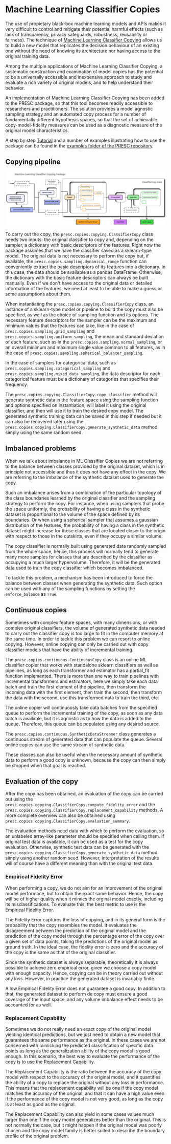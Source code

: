 # Machine Learning Classifier Copies


The use of propietary black-box machine learning models and APIs makes it very
difficult to control and mitigate their potential harmful effects (such as lack 
of transparency, privacy safeguards, robustness, reusability or fairness). The 
technique of [Machine Learning Classifier Copying](https://ieeexplore.ieee.org/document/9181566) allows us to build a new model 
that replicates the decision behaviour of an existing one without the need of 
knowing its architecture nor having access to the original training data.

Among the multiple applications of Machine Learning Classifier Copying, a 
systematic construction and examination of model copies has the potential to be 
a universally accessible and inexpensive approach to study and evaluate a rich 
variety of original models, and to help understand their behavior.

An implementation of Machine Learning Classifier Copying has been added to the 
PRESC package, so that this tool becomes readily accessible to researchers and 
practitioners. The solution provides a model agnostic sampling strategy and an 
automated copy process for a number of fundamentally different hypothesis 
spaces, so that the set of achievable copy-model-fidelity measures can be
used as a diagnostic measure of the original model characteristics.

A step by step [Tutorial](https://github.com/mozilla/PRESC/tree/master/examples/ML_classifier_copies/ML_copies_tutorial.ipynb) 
and a number of examples illustrating how to use the package can be found in the
[examples folder of the PRESC repository](https://github.com/mozilla/PRESC/tree/master/examples/ML_classifier_copies).


## Copying pipeline

![Scheme](_images/ML-classifier-copying-package-diagram_v2.svg)

To carry out the copy, the `presc.copies.copying.ClassifierCopy` class needs two inputs: the original classifier to copy and, depending on the sampler, a dictionary with basic descriptors of the features. Right now the package assumes that we have the classifier saved as a sklearn-type model. The original data is not necessary to perform the copy but, if available, the `presc.copies.sampling.dynamical_range` function can conveniently extract the basic descriptors of its features into a dictionary. In this case, the data should be available as a pandas DataFrame. Otherwise, the dictionary with the basic feature descriptors can always be built manually. Even if we don't have access to the original data or detailed information of the features, we need at least to be able to make a guess or some assumptions about them.


When instantiating the `presc.copies.copying.ClassifierCopy` class, an instance of a sklearn-type model or pipeline to build the copy must also be specified, as well as the choice of sampling function and its options. The necessary feature descriptors for the sampler can be the maximum and minimum values that the features can take, like in the case of `presc.copies.sampling.grid_sampling` and `presc.copies.sampling.uniform_sampling`, the mean and standard deviation of each feature, such as in the `presc.copies.sampling.normal_sampling`, or an overall minimum and maximum single value common to all features, as in the case of `presc.copies.sampling.spherical_balancer_sampling`. 

In the case of samplers for categorical data, such as `presc.copies.sampling.categorical_sampling` and `presc.copies.sampling.mixed_data_sampling`, the data descriptor for each categorical feature must be a dictionary of categories that specifies their frequency.

The `presc.copies.copying.ClassifierCopy.copy_classifier` method will generate synthetic data in the feature space using the sampling function and options specified on instantiation, will label it using the original classifier, and then will use it to train the desired copy model. The generated synthetic training data can be saved in this step if needed but it can also be recovered later using the `presc.copies.copying.ClassifierCopy.generate_synthetic_data` method simply using the same random seed.


## Imbalanced problems

When we talk about imbalance in ML Classifier Copies we are not referring to the balance between classes provided by the original dataset, which is in principle not accessible and thus it does not have any effect in the copy. We are referring to the imbalance of the synthetic dataset used to generate the copy.

Such an imbalance arises from a combination of the particular topology of the class boundaries learned by the original classifier and the sampling strategy to perform the copy. For instance, when using samplers that probe the space uniformly, the probability of having a class in the synthetic dataset is proportional to the volume of the space defined by its boundaries. Or when using a spherical sampler that assumes a gaussian distribution of the features, the probability of having a class in the synthetic dataset might increase for those classes that are located closer to the origin with respect to those in the outskirts, even if they occupy a similar volume. 

The copy classifier is normally built using generated data randomly sampled from the whole space, hence, this process will normally tend to generate many more samples for classes that are described by the classifier as occupying a much larger hypervolume. Therefore, it will be the generated data used to train the copy classifier which becomes imbalanced.

To tackle this problem, a mechanism has been introduced to force the balance between classes when generating the synthetic data. Such option can be used with any of the sampling functions by setting the `enforce_balance` as `True`.


## Continuous copies

Sometimes with complex feature spaces, with many dimensions, or with complex original classifiers, the volume of generated synthetic data needed to carry out the classifier copy is too large to fit in the computer memory at the same time. In order to tackle this problem we can resort to online copying. However, online copying can only be carried out with copy classifier models that have the ability of incremental training.

The `presc.copies.continuous.ContinuousCopy` class is an online ML classifier copier that works with standalone sklearn classifiers as well as pipelines, as long as each transformer and estimator has a partial_fit function implemented. There is more than one way to train pipelines with incremental transformers and estimators, here we simply take each data batch and train the first element of the pipeline, then transform the incoming data with the first element, then train the second, then transform the data with the second, use this transformed data to train the third, etc.

The online copier will continuously take data batches from the specified queue to perform the incremental training of the copy, as soon as any data batch is available, but it is agnostic as to how the data is added to the queue. Therefore, this queue can be populated using any desired source.

The `presc.copies.continuous.SyntheticDataStreamer` class generates a continuous stream of generated data that can populate the queue. Several online copies can use the same stream of synthetic data.

These classes can also be useful when the necessary amount of synthetic data to perform a good copy is unknown, because the copy can then simply be stopped when that goal is reached.


## Evaluation of the copy

After the copy has been obtained, an evaluation of the copy can be carried out using the  `presc.copies.copying.ClassifierCopy.compute_fidelity_error` and the `presc.copies.copying.ClassifierCopy.replacement_capability` methods. A more complete overview can also be obtained using `presc.copies.copying.ClassifierCopy.evaluation_summary`.

The evaluation methods need data with which to perform the evaluation, so an unlabeled array-like parameter should be specified when calling them. If original test data is available, it can be used as a test for the copy evaluation. Otherwise, synthetic test data can be generated with the `presc.copies.copying.ClassifierCopy.generate_synthetic_data` method simply using another random seed. However, interpretation of the results will of course have a different meaning than with the original test data.

### Empirical Fidelity Error

When performing a copy, we do not aim for an improvement of the original model performace, but to obtain the exact same behavior. Hence, the copy will be of higher quality when it mimics the orginal model exactly, including its misclassifications. To evaluate this, the best metric to use is the Empirical Fidelity Error.

The Fidelity Error captures the loss of copying, and in its general form is the probability that the copy resembles the model. It evaluates the disagreement between the prediction of the original model and the prediction of the copy model through the percentage error of the copy over a given set of data points, taking the predictions of the original model as ground truth. In the ideal case, the fidelity error is zero and the accuracy of the copy is the same as that of the original classifier. 

Since the synthetic dataset is always separable, theoretically it is always possible to achieve zero empirical error, given we choose a copy model with enough capacity. Hence, copying can be in theory carried out without any loss. However, in practice the generated dataset is invariably finite.

A low Empirical Fidelity Error does not guarantee a good copy. In addition to that, the generated dataset to perform de copy must ensure a good coverage of the input space, and any volume imbalance effect needs to be accounted for as well.

### Replacement Capability

Sometimes we do not really need an exact copy of the original model yielding identical predictions, but we just need to obtain a new model that guarantees the same performance as the original. In these cases we are not concerned with mimicking the predicted classification of specific data points as long as the generalization ability of the copy model is good enough. In this scenario, the best way to evaluate the performance of the copy is to use the Replacement Capability.

The Replacement Capability is the ratio between the accuracy of the copy model with respect to the accuracy of the original model, and it quantifies the ability of a copy to replace the original without any loss in performance. This means that the replacement capability will be one if the copy model matches the accuracy of the original, and that it can have a high value even if the performance of the copy model is not very good, as long as the copy is at least as good as the original. 

The Replacement Capability can also yield in some cases values much larger than one if the copy model generalizes better than the original. This is not normally the case, but it might happen if the original model was poorly chosen and the copy model family is better suited to describe the boundary profile of the original problem.

